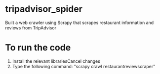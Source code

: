 # tripadvisor_spider
Built a web crawler using Scrapy that scrapes restaurant information and reviews from TripAdvisor


# To run the code
1) Install the relevant librariesCancel changes
2) Type the following command: "scrapy crawl restaurantreviewscraper"
